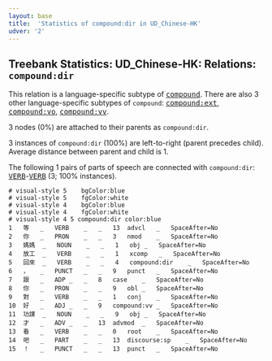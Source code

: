 ```yaml
---
layout: base
title:  'Statistics of compound:dir in UD_Chinese-HK'
udver: '2'
---
```


## Treebank Statistics: UD_Chinese-HK: Relations: `compound:dir`

This relation is a language-specific subtype of <tt><a href="zh_hk-dep-compound.html">compound</a></tt>.
There are also 3 other language-specific subtypes of `compound`: <tt><a href="zh_hk-dep-compound-ext.html">compound:ext</a></tt>, <tt><a href="zh_hk-dep-compound-vo.html">compound:vo</a></tt>, <tt><a href="zh_hk-dep-compound-vv.html">compound:vv</a></tt>.

3 nodes (0%) are attached to their parents as `compound:dir`.

3 instances of `compound:dir` (100%) are left-to-right (parent precedes child).
Average distance between parent and child is 1.

The following 1 pairs of parts of speech are connected with `compound:dir`: <tt><a href="zh_hk-pos-VERB.html">VERB</a></tt>-<tt><a href="zh_hk-pos-VERB.html">VERB</a></tt> (3; 100% instances).


~~~ conllu
# visual-style 5	bgColor:blue
# visual-style 5	fgColor:white
# visual-style 4	bgColor:blue
# visual-style 4	fgColor:white
# visual-style 4 5 compound:dir	color:blue
1	等	_	VERB	_	_	13	advcl	_	SpaceAfter=No
2	你	_	PRON	_	_	3	nmod	_	SpaceAfter=No
3	媽媽	_	NOUN	_	_	1	obj	_	SpaceAfter=No
4	放工	_	VERB	_	_	1	xcomp	_	SpaceAfter=No
5	回來	_	VERB	_	_	4	compound:dir	_	SpaceAfter=No
6	，	_	PUNCT	_	_	9	punct	_	SpaceAfter=No
7	跟	_	ADP	_	_	8	case	_	SpaceAfter=No
8	你	_	PRON	_	_	9	obl	_	SpaceAfter=No
9	對	_	VERB	_	_	1	conj	_	SpaceAfter=No
10	好	_	ADJ	_	_	9	compound:vv	_	SpaceAfter=No
11	功課	_	NOUN	_	_	9	obj	_	SpaceAfter=No
12	才	_	ADV	_	_	13	advmod	_	SpaceAfter=No
13	看	_	VERB	_	_	0	root	_	SpaceAfter=No
14	吧	_	PART	_	_	13	discourse:sp	_	SpaceAfter=No
15	！	_	PUNCT	_	_	13	punct	_	SpaceAfter=No

~~~


